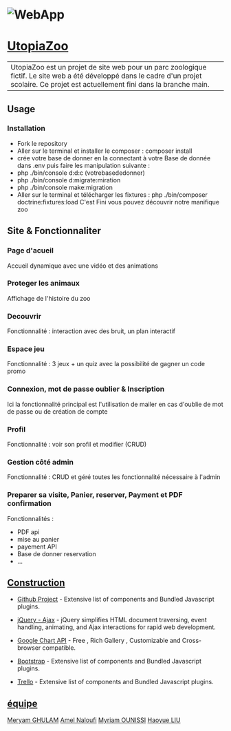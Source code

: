 # ![WebApp](https://encrypted-tbn0.gstatic.com/images?q=tbn:ANd9GcSCqzoNeBt-LJK2x_pwmopdX392T2ec5zdTQg&usqp=CAU)
# [UtopiaZoo](https://iharsh234.github.io/WebApp/) 
<table>
<tr>
<td>
	UtopiaZoo est un projet de site web pour un parc zoologique fictif. Le site web a été développé dans le cadre d'un projet scolaire. Ce projet est actuellement fini dans la branche main.

</td>
</tr>
</table>

## Usage

### Installation

- Fork le repository
- Aller sur le terminal et installer le composer : composer install
- crée votre base de donner en la connectant à votre Base de donnée dans .env puis faire les manipulation suivante :
- 	php ./bin/console d:d:c (votrebasededonner)
- 	php ./bin/console d:migrate:miration
- 	php ./bin/console make:migration
- Aller sur le terminal et télécharger les fixtures : php ./bin/composer doctrine:fixtures:load
C'est Fini vous pouvez découvrir notre manifique zoo

## Site & Fonctionnaliter 

### Page d'acueil
Accueil dynamique avec une vidéo et des animations

### Proteger les animaux
Affichage de l'histoire du zoo

### Decouvrir
Fonctionnalité : interaction avec des bruit, un plan interactif

### Espace jeu
Fonctionnalité : 3 jeux + un quiz avec la possibilité de gagner un code promo

### Connexion, mot de passe oublier & Inscription
Ici la fonctionnalité principal est l'utilisation de mailer en cas d'oublie de mot de passe ou de création de compte

### Profil
Fonctionnalité : voir son profil et modifier (CRUD)

### Gestion côté admin
Fonctionnalité : CRUD et géré toutes les fonctionnalité nécessaire à l'admin


### Preparer sa visite, Panier, reserver, Payment et PDF confirmation
Fonctionnalités :
- PDF api
- mise au panier
- payement API
- Base de donner reservation 
- ...

## [Construction](https://iharsh234.github.io/WebApp/) 

- [Github Project](http://getbootstrap.com/) - Extensive list of components and  Bundled Javascript plugins.

- [jQuery - Ajax](http://www.w3schools.com/jquery/jquery_ref_ajax.asp) - jQuery simplifies HTML document traversing, event handling, animating, and Ajax interactions for rapid web development.
- [Google Chart API](https://developers.google.com/chart/interactive/docs/quick_start) - Free , Rich Gallery , Customizable and Cross-browser compatible.
- [Bootstrap](http://getbootstrap.com/) - Extensive list of components and  Bundled Javascript plugins.
- [Trello](http://getbootstrap.com/) - Extensive list of components and  Bundled Javascript plugins.

## [équipe](https://iharsh234.github.io/WebApp/) 

[Meryam GHULAM](https://github.com/meryamgh)
[Amel Naloufi](https://github.com/AmelNal22)
[Myriam OUNISSI](https://github.com/Myriam1501)
[Haoyue LIU ](https://github.com/LOliviaL) 

